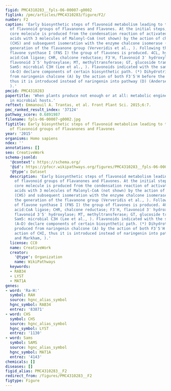 ```yaml
---
figid: PMC4310283__fpls-06-00007-g0002
figlink: /pmc/articles/PMC4310283/figure/F2/
number: F2
caption: 'Early biosynthetic steps of flavonoid metabolism leading to the formation
  of flavonoid groups of Flavanones and Flavones. At the initial steps, the flavonoid
  core molecule is produced from the condensation reaction of activated hydroxinnamic
  acids with 3 molecules of Malonyl-CoA (not shown) by the action of chalcone synthase
  (CHS) and subsequent isomeration with the enzyme chalcone isomerase (CHI) for the
  generation of the flavanone group (Ververidis et al., ). Following the action of
  flavone synthase I (FNS I) the group of flavones is produced. 4CL, hydroxycinnamic
  acid:CoA ligase; CHR, chalcone reductase; F3′H, flavonoid 3′ hydroxylase; F3′5′H,
  flavonoid 3′5′ hydroxylase; MT, methyltransferase; GT, glucoside transferase and
  Sam5: microbial C3H (Lee et al., ). Flavonoids indicated with the same lettering
  (A–D) declare components of certain biosynthetic path. (*) Dihydrotricetin is produced
  from naringenin chalcone (A) by the action of both F3′5′H before the action of CHI,
  thus it is introduced instead of naringenin into pathway (D) (Andersen and Markham,
  ).'
pmcid: PMC4310283
papertitle: 'When plants produce not enough or at all: metabolic engineering of flavonoids
  in microbial hosts.'
reftext: Emmanouil A. Trantas, et al. Front Plant Sci. 2015;6:7.
pmc_ranked_result_index: '37124'
pathway_score: 0.6891987
filename: fpls-06-00007-g0002.jpg
figtitle: Early biosynthetic steps of flavonoid metabolism leading to the formation
  of flavonoid groups of Flavanones and Flavones
year: '2015'
organisms: Homo sapiens
ndex: ''
annotations: []
seo: CreativeWork
schema-jsonld:
  '@context': https://schema.org/
  '@id': https://pfocr.wikipathways.org/figures/PMC4310283__fpls-06-00007-g0002.html
  '@type': Dataset
  description: 'Early biosynthetic steps of flavonoid metabolism leading to the formation
    of flavonoid groups of Flavanones and Flavones. At the initial steps, the flavonoid
    core molecule is produced from the condensation reaction of activated hydroxinnamic
    acids with 3 molecules of Malonyl-CoA (not shown) by the action of chalcone synthase
    (CHS) and subsequent isomeration with the enzyme chalcone isomerase (CHI) for
    the generation of the flavanone group (Ververidis et al., ). Following the action
    of flavone synthase I (FNS I) the group of flavones is produced. 4CL, hydroxycinnamic
    acid:CoA ligase; CHR, chalcone reductase; F3′H, flavonoid 3′ hydroxylase; F3′5′H,
    flavonoid 3′5′ hydroxylase; MT, methyltransferase; GT, glucoside transferase and
    Sam5: microbial C3H (Lee et al., ). Flavonoids indicated with the same lettering
    (A–D) declare components of certain biosynthetic path. (*) Dihydrotricetin is
    produced from naringenin chalcone (A) by the action of both F3′5′H before the
    action of CHI, thus it is introduced instead of naringenin into pathway (D) (Andersen
    and Markham, ).'
  license: CC0
  name: CreativeWork
  creator:
    '@type': Organization
    name: WikiPathways
  keywords:
  - RAB34
  - LYST
  - MAT1A
genes:
- word: 'Ra-H:'
  symbol: RAH
  source: hgnc_alias_symbol
  hgnc_symbol: RAB34
  entrez: '83871'
- word: CHS
  symbol: CHS
  source: hgnc_alias_symbol
  hgnc_symbol: LYST
  entrez: '1130'
- word: Sams
  symbol: SAMS
  source: hgnc_alias_symbol
  hgnc_symbol: MAT1A
  entrez: '4143'
chemicals: []
diseases: []
figid_alias: PMC4310283__F2
redirect_from: /figures/PMC4310283__F2
figtype: Figure
---
```


